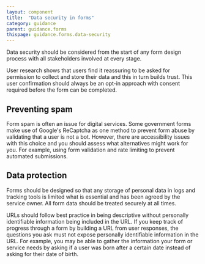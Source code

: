 ```yaml
---
layout: component
title:  "Data security in forms"
category: guidance
parent: guidance.forms
thispage: guidance.forms.data-security
---
```


Data security should be considered from the start of any form design process with all stakeholders involved at every stage.

User research shows that users find it reassuring to be asked for permission to collect and store their data and this in turn builds trust. This user confirmation should always be an opt-in approach with consent required before the form can be completed.

## Preventing spam

Form spam is often an issue for digital services. Some government forms make use of Google's ReCaptcha as one method to prevent form abuse by validating that a user is not a bot. However, there are accessibility issues with this choice and you should assess what alternatives might work for you. For example, using form validation and rate limiting to prevent automated submissions.

## Data protection 

Forms should be designed so that any storage of personal data in logs and tracking tools is limited what is essential and has been agreed by the service owner. All form data should be treated securely at all times.

URLs should follow best practice in being descriptive without personally identifiable information being included in the URL. If you keep track of progress through a form by building a URL from user responses, the questions you ask must not expose personally identifiable information in the URL. For example, you may be able to gather the information your form or service needs by asking if a user was born after a certain date instead of asking for their date of birth.
